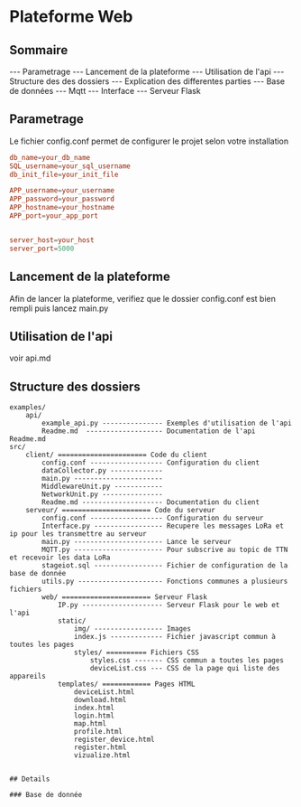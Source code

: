 # Plateforme Web 

## Sommaire
--- Parametrage
--- Lancement de la plateforme
--- Utilisation de l'api
--- Structure des des dossiers
--- Explication des differentes parties
    --- Base de données
    --- Mqtt
    --- Interface
    --- Serveur Flask


## Parametrage

Le fichier config.conf permet de configurer le projet selon votre installation
```conf
db_name=your_db_name
SQL_username=your_sql_username
db_init_file=your_init_file

APP_username=your_username
APP_password=your_password
APP_hostname=your_hostname
APP_port=your_app_port


server_host=your_host
server_port=5000
```

## Lancement de la plateforme

Afin de lancer la plateforme, verifiez que le dossier config.conf est bien rempli puis lancez main.py

## Utilisation de l'api

voir api.md

## Structure des dossiers

```
examples/
    api/
        example_api.py --------------- Exemples d'utilisation de l'api
        Readme.md  ------------------- Documentation de l'api
Readme.md
src/
    client/ ====================== Code du client
        config.conf ------------------ Configuration du client
        dataCollector.py -------------
        main.py ----------------------
        MiddlewareUnit.py ------------
        NetworkUnit.py ---------------
        Readme.md -------------------- Documentation du client
    serveur/ ====================== Code du serveur
        config.conf ------------------ Configuration du serveur
        Interface.py ----------------- Recupere les messages LoRa et ip pour les transmettre au serveur
        main.py ---------------------- Lance le serveur
        MQTT.py ---------------------- Pour subscrive au topic de TTN et recevoir les data LoRa
        stageiot.sql ----------------- Fichier de configuration de la base de donnée
        utils.py --------------------- Fonctions communes a plusieurs fichiers
        web/ ====================== Serveur Flask
            IP.py -------------------- Serveur Flask pour le web et l'api
            static/
                img/ ----------------- Images
                index.js ------------- Fichier javascript commun à toutes les pages
                styles/ ========== Fichiers CSS
                    styles.css ------- CSS commun a toutes les pages
                    deviceList.css --- CSS de la page qui liste des appareils
            templates/ ============ Pages HTML
                deviceList.html
                download.html
                index.html
                login.html
                map.html
                profile.html
                register_device.html
                register.html
                vizualize.html
        

## Details

### Base de donnée

